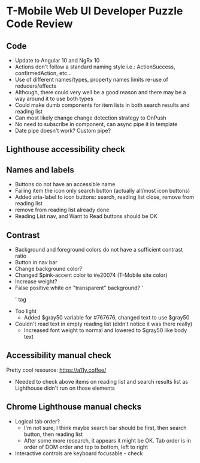# T-Mobile Web UI Developer Puzzle Code Review
## Code

- Update to Angular 10 and NgRx 10
- Actions don't follow a standard naming style i.e.: ActionSuccess, confirmedAction, etc...
- Use of different names/types, property names limits re-use of reducers/effects
- Although, there could very well be a good reason and there may be a way around it to use both types
- Could make dumb components for item lists in both search results and reading list
- Can most likely change change detection strategy to OnPush
- No need to subscribe in component, can async pipe it in template
- Date pipe doesn't work? Custom pipe?

## Lighthouse accessibility check

## Names and labels
- Buttons do not have an accessible name
- Failing item the icon only search button (actually all/most icon buttons)
- Added aria-label to icon buttons: search, reading list close, remove from reading list
- remove from reading list already done
- Reading List nav, and Want to Read buttons should be OK

## Contrast
- Background and foreground colors do not have a sufficient contrast ratio
- Button in nav bar
- Change background color?
- Changed $pink-accent color to #e20074 (T-Mobile site color)
- Increase weight?
- False positive white on "transparent" background?
'<p>' tag
- Too light
   - Added $gray50 variable for #767676, changed text to use $gray50
- Couldn't read text in empty reading list (didn't notice it was there really)
   - Increased font weight to normal and lowered to $gray50 like body text


## Accessibility manual check

Pretty cool resource: https://a11y.coffee/

- Needed to check above items on reading list and search results list as Lighthouse didn't run on those elements


## Chrome Lighthouse manual checks

- Logical tab order?
  -   I'm not sure, I think maybe search bar should be first, then search button, then reading list
  - After some more research, it appears it might be OK. Tab order is in order of DOM order and top to bottom, left to right
- Interactive controls are keyboard focusable - check